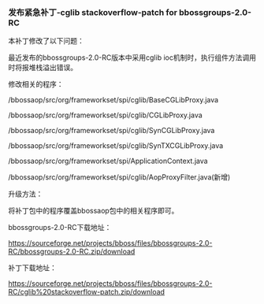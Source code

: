 ### 发布紧急补丁-cglib stackoverflow-patch for bbossgroups-2.0-RC

本补丁修改了以下问题：

最近发布的bbossgroups-2.0-RC版本中采用cglib ioc机制时，执行组件方法调用时将报堆栈溢出错误。

修改相关的程序：

/bbossaop/src/org/frameworkset/spi/cglib/BaseCGLibProxy.java

/bbossaop/src/org/frameworkset/spi/cglib/CGLibProxy.java

/bbossaop/src/org/frameworkset/spi/cglib/SynCGLibProxy.java

/bbossaop/src/org/frameworkset/spi/cglib/SynTXCGLibProxy.java

/bbossaop/src/org/frameworkset/spi/ApplicationContext.java

/bbossaop/src/org/frameworkset/spi/cglib/AopProxyFilter.java(新增)

升级方法：

将补丁包中的程序覆盖bbossaop包中的相关程序即可。

bbossgroups-2.0-RC下载地址：

https://sourceforge.net/projects/bboss/files/bbossgroups-2.0-RC/bbossgroups-2.0-RC.zip/download

补丁下载地址：

https://sourceforge.net/projects/bboss/files/bbossgroups-2.0-RC/cglib%20stackoverflow-patch.zip/download